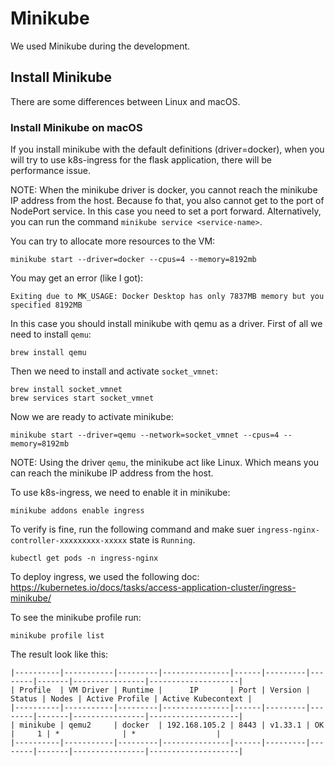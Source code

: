 # Minikube

We used Minikube during the development.

## Install Minikube

There are some differences between Linux and macOS.

### Install Minikube on macOS

If you install minikube with the default definitions (driver=docker), when you will try to use
k8s-ingress for the flask application, there will be performance issue.

NOTE: When the minikube driver is docker, you cannot reach the minikube IP address from the host.
Because fo that, you also cannot get to the port of NodePort service.
In this case you need to set a port forward.
Alternatively, you can run the command `minikube service <service-name>`.

You can try to allocate more resources to the VM:

```commandline
minikube start --driver=docker --cpus=4 --memory=8192mb
```

You may get an error (like I got):

```commandline
Exiting due to MK_USAGE: Docker Desktop has only 7837MB memory but you specified 8192MB
```

In this case you should install minikube with qemu as a driver. First of all we need to install `qemu`:

```commandline
brew install qemu
```

Then we need to install and activate `socket_vmnet`:

```commandline
brew install socket_vmnet
brew services start socket_vmnet
```

Now we are ready to activate minikube:

```commandline
minikube start --driver=qemu --network=socket_vmnet --cpus=4 --memory=8192mb
```

NOTE: Using the driver `qemu`, the minikube act like Linux. Which means you can reach
the minikube IP address from the host.

To use k8s-ingress, we need to enable it in minikube:

```commandline
minikube addons enable ingress
```

To verify is fine, run the following command and make suer `ingress-nginx-controller-xxxxxxxxx-xxxxx` state is `Running`.

```commandline
kubectl get pods -n ingress-nginx
```

To deploy ingress, we used the following doc:
https://kubernetes.io/docs/tasks/access-application-cluster/ingress-minikube/

To see the minikube profile run:

```commandline
minikube profile list
```

The result look like this:

```
|----------|-----------|---------|---------------|------|---------|--------|-------|----------------|--------------------|
| Profile  | VM Driver | Runtime |      IP       | Port | Version | Status | Nodes | Active Profile | Active Kubecontext |
|----------|-----------|---------|---------------|------|---------|--------|-------|----------------|--------------------|
| minikube | qemu2     | docker  | 192.168.105.2 | 8443 | v1.33.1 | OK     |     1 | *              | *                  |
|----------|-----------|---------|---------------|------|---------|--------|-------|----------------|--------------------|
```
